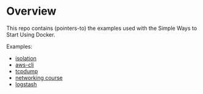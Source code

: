# Overview #

This repo contains (pointers-to) the examples used with the Simple Ways to Start Using Docker.

Examples:

* [isolation](isolation/README.md)
* [aws-cli](aws-cli/README.md)
* [tcpdump](tcpdump/README.md)
* [networking course](networking-course/README.md)
* [logstash](logstash/README.md)
